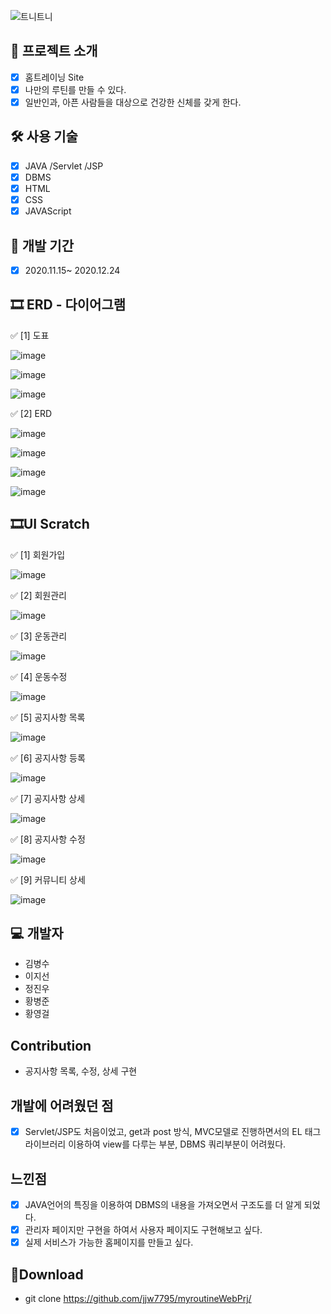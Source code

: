 

![트니트니](https://user-images.githubusercontent.com/55862164/108203611-15b94b80-7166-11eb-87ba-c936835232d0.PNG)



## 📑 프로젝트 소개

  - [x] 홈트레이닝 Site
  - [x] 나만의 루틴를 만들 수 있다.
  - [x] 일반인과, 아픈 사람들을 대상으로 건강한 신체를 갖게 한다.

## 🛠 사용 기술
  - [x] JAVA /Servlet /JSP
  - [x] DBMS
  - [x] HTML
  - [x] CSS
  - [x] JAVAScript

## 📅 개발 기간
  - [x] 2020.11.15~ 2020.12.24

## 🎞 ERD - 다이어그램

✅ [1] 도표 

![image](https://user-images.githubusercontent.com/55862164/108204524-4057d400-7167-11eb-9292-1bbf0acd9f63.png)

![image](https://user-images.githubusercontent.com/55862164/108204685-75642680-7167-11eb-9212-8f4974bd8a4f.png)

![image](https://user-images.githubusercontent.com/55862164/108211439-0a6b1d80-7170-11eb-8293-7fa1f4ecd805.png)

✅ [2] ERD

![image](https://user-images.githubusercontent.com/55862164/108206068-3afb8900-7169-11eb-83b7-e7acee75171d.png)

![image](https://user-images.githubusercontent.com/55862164/108210450-e6f3a300-716e-11eb-9b6a-d7b59df0b038.png)

![image](https://user-images.githubusercontent.com/55862164/108210525-fe329080-716e-11eb-98ee-aa79ce52bd3c.png)

![image](https://user-images.githubusercontent.com/55862164/108210596-15717e00-716f-11eb-8988-0ebc83cf96a1.png)

## 🎞UI  Scratch

✅ [1] 회원가입

![image](https://user-images.githubusercontent.com/55862164/108210650-28844e00-716f-11eb-86d5-733292d15aa0.png)

✅ [2] 회원관리

![image](https://user-images.githubusercontent.com/55862164/108210708-3fc33b80-716f-11eb-9989-687f575467f7.png)

✅ [3] 운동관리

![image](https://user-images.githubusercontent.com/55862164/108210779-51a4de80-716f-11eb-9cc9-d472c5993e80.png)

✅ [4] 운동수정

![image](https://user-images.githubusercontent.com/55862164/108209686-edcde600-716d-11eb-87c2-cafeb5d36d4a.png)

✅ [5] 공지사항 목록

![image](https://user-images.githubusercontent.com/55862164/108210877-6aad8f80-716f-11eb-954a-71f4d861e998.png)

✅ [6] 공지사항 등록

![image](https://user-images.githubusercontent.com/55862164/108209854-240b6580-716e-11eb-8fbb-5cbeb7312a72.png)

✅ [7] 공지사항 상세

![image](https://user-images.githubusercontent.com/55862164/108209937-3d141680-716e-11eb-8061-43c5341729c2.png)

✅ [8] 공지사항 수정

![image](https://user-images.githubusercontent.com/55862164/108210025-5ddc6c00-716e-11eb-9beb-6b81d6c3b1eb.png)

✅ [9] 커뮤니티 상세

![image](https://user-images.githubusercontent.com/55862164/108210111-79e00d80-716e-11eb-8f84-f08eeec81ecd.png)

## 💻 개발자
 - 김병수
 - 이지선
 - 정진우
 - 황병준
 - 황영걸
## Contribution
  - 공지사항 목록, 수정, 상세 구현
## 개발에 어려웠던 점
  - [x] Servlet/JSP도 처음이었고, get과 post 방식, MVC모델로 진행하면서의 EL 태그 라이브러리 이용하여 view를 다루는 부분,  DBMS 쿼리부분이 어려웠다.

## 느낀점
  - [x] JAVA언어의 특징을 이용하여 DBMS의 내용을 가져오면서 구조도를 더 알게 되었다.
  - [x] 관리자 페이지만 구현을 하여서 사용자 페이지도 구현해보고 싶다.
  - [x] 실제 서비스가 가능한 홈페이지를 만들고 싶다.

## 💼Download
  - git clone https://github.com/jjw7795/myroutineWebPrj/

